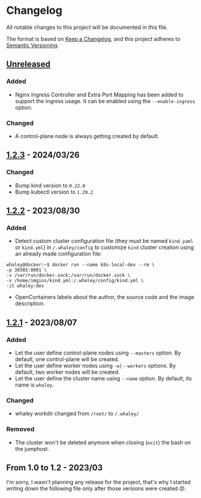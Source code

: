 # Changelog

All notable changes to this project will be documented in this file.

The format is based on [Keep a Changelog](https://keepachangelog.com/en/1.0.0/),
and this project adheres to [Semantic Versioning](https://semver.org/spec/v2.0.0.html).

## [Unreleased]

### Added

- Nginx Ingress Controller and Extra Port Mapping has been added to support the ingress usage. It can be enabled using the `--enable-ingress` option.

### Changed

- A control-plane node is always getting created by default.

## [1.2.3] - 2024/03/26

### Changed

- Bump kind version to `0.22.0`
- Bump kubectl version to `1.29.2`

## [1.2.2] - 2023/08/30

### Added

- Detect custom cluster configuration file (they must be named `kind.yaml` or `kind.yml`) in `/.whaley/config` to customize `kind` cluster creation using an already made configuration file:

```shell
whaley@docker:~$ docker run --name k8s-local-dev --rm \
-p 30303:8001 \
-v /var/run/docker.sock:/var/run/docker.sock \
-v /home/imgios/kind.yml:/.whaley/config/kind.yml \
-it whaley:dev
```

- OpenContainers labels about the author, the source code and the image description.

## [1.2.1] - 2023/08/07

### Added

- Let the user define control-plane nodes using `--masters` option. By default, one control-plane will be created.
- Let the user define worker nodes using `-w|--workers` options. By default, two worker nodes will be created.
- Let the user define the cluster name using `--name` option. By default, its name is `whaley`.

### Changed

- whaley workdir changed from `/root/` to `/.whaley/`

### Removed

- The cluster won't be deleted anymore when closing (`exit`) the bash on the jumphost.

## From 1.0 to 1.2 - 2023/03

I'm sorry, I wasn't planning any release for the project, that's why I started writing down the following file only after those versions were created 😞.

[unreleased]: https://github.com/imgios/whaley/compare/main...dev
[1.2.1]: https://github.com/imgios/whaley/releases/tag/1.2.1
[1.2.2]: https://github.com/imgios/whaley/releases/tag/1.2.2
[1.2.3]: https://github.com/imgios/whaley/releases/tag/1.2.3
